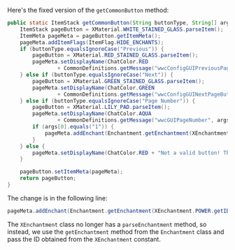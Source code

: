 Here's the fixed version of the `getCommonButton` method:

```java
public static ItemStack getCommonButton(String buttonType, String[] args) {
    ItemStack pageButton = XMaterial.WHITE_STAINED_GLASS.parseItem();
    ItemMeta pageMeta = pageButton.getItemMeta();
    pageMeta.addItemFlags(ItemFlag.HIDE_ENCHANTS);
    if (buttonType.equalsIgnoreCase("Previous")) {
        pageButton = XMaterial.RED_STAINED_GLASS.parseItem();
        pageMeta.setDisplayName(ChatColor.RED
                + CommonDefinitions.getMessage("wwcConfigGUIPreviousPageButton"));
    } else if (buttonType.equalsIgnoreCase("Next")) {
        pageButton = XMaterial.GREEN_STAINED_GLASS.parseItem();
        pageMeta.setDisplayName(ChatColor.GREEN
                + CommonDefinitions.getMessage("wwcConfigGUINextPageButton"));
    } else if (buttonType.equalsIgnoreCase("Page Number")) {
        pageButton = XMaterial.LILY_PAD.parseItem();
        pageMeta.setDisplayName(ChatColor.AQUA
                + CommonDefinitions.getMessage("wwcGUIPageNumber", args));
        if (args[0].equals("1")) {
            pageMeta.addEnchant(Enchantment.getEnchantment(XEnchantment.POWER.getID()), 1, false);
        }
    } else {
        pageMeta.setDisplayName(ChatColor.RED + "Not a valid button! This is a bug, please report it.");
    }

    pageButton.setItemMeta(pageMeta);
    return pageButton;
}
```

The change is in the following line:

```java
pageMeta.addEnchant(Enchantment.getEnchantment(XEnchantment.POWER.getID()), 1, false);
```

The `XEnchantment` class no longer has a `parseEnchantment` method, so instead, we use the `getEnchantment` method from the `Enchantment` class and pass the ID obtained from the `XEnchantment` constant.